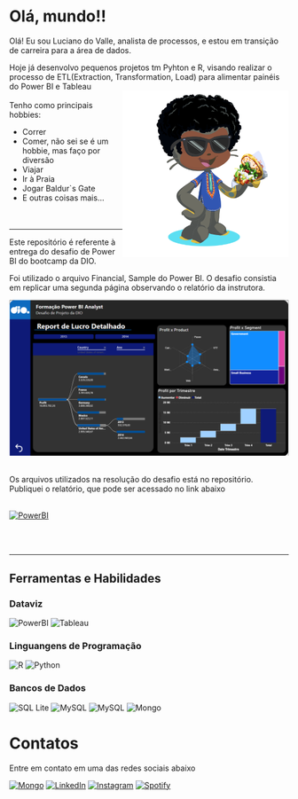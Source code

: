
# Olá, mundo!!
Olá! Eu sou Luciano do Valle, analista de processos, e estou em transição de carreira para a área de dados.

 Hoje já  desenvolvo pequenos projetos tm Pyhton e R, visando realizar o processo de ETL(Extraction, Transformation, Load) para alimentar painéis do Power BI e Tableau
<br>
<img align="right" src="https://github.com/lduvalle/imagens/blob/main/octocat-1696861909375.png?raw=true" width="300"/> 
<br>
Tenho como principais hobbies:
<br>

- Correr
- Comer, não sei se é um hobbie, mas faço por diversão
- Viajar
- Ir à Praia
- Jogar Baldur`s Gate
- E outras coisas mais...
<br><br><br>

---

Este repositório é referente à entrega do desafio de Power BI do bootcamp da DIO.

Foi utilizado o arquivo Financial, Sample do Power BI. O desafio consistia em replicar uma segunda página observando o relatório da instrutora.

<img align="center" src="https://github.com/lduvalle/dio-desafio-power-bi-vendas/blob/main/002.%20Imagens/pag2.png?raw=true" width="800"/> 
<br>
<br>
<br>
Os arquivos utilizados na resolução do desafio está no repositório. Publiquei o relatório, que pode ser acessado no link abaixo
<br> <br>

[![PowerBI](https://img.shields.io/badge/PowerBI-Desafio_DIO-%23F2C811?style=for-the-badge&logo=PowerBI&logoColor=white)](https://app.powerbi.com/view?r=eyJrIjoiZDlkMGFiMjktY2JlNy00YzFmLTgwNTMtODg0ZDc2ZDcxZjA5IiwidCI6ImMwZmQwMGVhLThmNzQtNDBhZC04ZjMyLWJlZjAyYzk4M2IwNyJ9)

<br>
<br>

---

## Ferramentas e Habilidades
### Dataviz
![PowerBI](https://img.shields.io/badge/PowerBI-%23F2C811?style=for-the-badge&logo=PowerBI&logoColor=black)
![Tableau](https://img.shields.io/badge/Tableau-E97627?style=for-the-badge&logo=tableau&logoColor=white)<br>
### Linguangens de Programação
![R](https://img.shields.io/badge/R-276DC3?style=for-the-badge&logo=R&logoColor=white)
![Python](https://img.shields.io/badge/Python-3776AB?style=for-the-badge&logo=python&logoColor=white)

### Bancos de Dados
![SQL Lite](https://img.shields.io/badge/sqlite-003B57?style=for-the-badge&logo=sqlite)
![MySQL](https://img.shields.io/badge/mysql-4479A1?style=for-the-badge&logo=mysql&logoColor=white)
![MySQL](https://img.shields.io/badge/microsoftsqlserver-CC2927?style=for-the-badge&logo=microsoftsqlserver&logoColor=white)
![Mongo](https://img.shields.io/badge/mongodb-47A248?style=for-the-badge&logo=mongodb&logoColor=white)



# Contatos
Entre em contato em uma das redes sociais abaixo

[![Mongo](https://img.shields.io/badge/behance-1769FF?style=for-the-badge&logo=behance&logoColor=white)](https://www.behance.net/dovallebarbosa)
[![LinkedIn](https://img.shields.io/badge/linkedin-0A66C2?style=for-the-badge&logo=linkedin&logoColor=white)](https://www.linkedin.com/in/luciano-do-valle-barbosa-33799b263/)
[![Instagram](https://img.shields.io/badge/instagram-E4405F?style=for-the-badge&logo=instagram&logoColor=white)](https://www.instagram.com/ldovalle/)
[![Spotify](https://img.shields.io/badge/spotify-1DB954?style=for-the-badge&logo=spotify&logoColor=white)](https://open.spotify.com/user/22rxsto4zfjdqqyfdhx27v3jq)